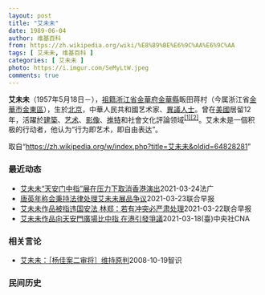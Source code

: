```yaml
---
layout: post
title: "艾未未"
date: 1989-06-04
author: 维基百科
from: https://zh.wikipedia.org/wiki/%E8%89%BE%E6%9C%AA%E6%9C%AA
tags: [ 艾未未, 维基百科 ]
categories: [ 艾未未 ]
photo: https://i.imgur.com/SeMyLtW.jpeg
comments: true
---
```

<div class="mw-parser-output">

<p><b>艾未未</b>（1957年5月18日<span class="useeditintro" title="Template:BLP editintro">－</span>），<a href="/wiki/%E7%A5%96%E7%B1%8D" title="祖籍">祖籍</a><a href="/wiki/%E6%B5%99%E6%B1%9F%E7%9C%81" title="浙江省">浙江省</a><a href="/wiki/%E9%87%91%E8%8F%AF%E5%BA%9C" class="mw-redirect" title="金華府">金華府</a><a href="/wiki/%E9%87%91%E8%8F%AF%E7%B8%A3" title="金華縣">金華縣</a>畈田蒋村（今属浙江省<a href="/wiki/%E9%87%91%E8%8F%AF%E5%B8%82" class="mw-redirect" title="金華市">金華市</a><a href="/wiki/%E9%87%91%E6%9D%B1%E5%8D%80" class="mw-redirect" title="金東區">金東區</a>），生於<a href="/wiki/%E5%8C%97%E4%BA%AC" class="mw-redirect" title="北京">北京</a>，中華人民共和國艺术家、<a href="/wiki/%E4%B8%AD%E8%8F%AF%E4%BA%BA%E6%B0%91%E5%85%B1%E5%92%8C%E5%9C%8B%E6%8C%81%E4%B8%8D%E5%90%8C%E6%94%BF%E8%A6%8B%E8%80%85%E5%88%97%E8%A1%A8" class="mw-redirect" title="中華人民共和國持不同政見者列表">異議人士</a>。曾在<a href="/wiki/%E7%BE%8E%E5%9C%8B" class="mw-redirect" title="美國">美國</a>居留12年，活躍於<a href="/wiki/%E5%BB%BA%E7%AF%89" class="mw-redirect" title="建築">建築</a>、<a href="/wiki/%E8%89%BA%E6%9C%AF" title="艺术">艺术</a>、<a href="/wiki/%E5%BD%B1%E5%83%8F" class="mw-redirect" title="影像">影像</a>、<a href="/wiki/%E6%8E%A8%E7%89%B9" class="mw-redirect" title="推特">推特</a>和社會文化評論领域<sup id="cite_ref-1" class="reference"><a href="#cite_note-1">[1]</a></sup><sup id="cite_ref-2" class="reference"><a href="#cite_note-2">[2]</a></sup>。艾未未是一個积极的行动者，他认为“行为即艺术，即自由表达”。
</p>
</div><noscript><img src="//zh.wikipedia.org/wiki/Special:CentralAutoLogin/start?type=1x1" alt="" title="" width="1" height="1" style="border: none; position: absolute;"></noscript>
<div class="printfooter">取自“<a dir="ltr" href="https://zh.wikipedia.org/w/index.php?title=艾未未&amp;oldid=64828281">https://zh.wikipedia.org/w/index.php?title=艾未未&amp;oldid=64828281</a>”</div><div id="recent-news"><h3>最近动态</h3><ul><li><a href="https://nodebe4.github.io/waimei/2021-03-24/%E8%89%BE%E6%9C%AA%E6%9C%AA-%E5%A4%A9%E5%AE%89%E9%97%A8%E4%B8%AD%E6%8C%87-%E5%B1%95%E5%9C%A8%E5%8E%8B%E5%8A%9B%E4%B8%8B%E5%8F%96%E6%B6%88%E9%A6%99%E6%B8%AF%E6%BC%94%E5%87%BA" title="艾未未“天安门中指”展在压力下取消香港演出—— 24/03/2021 - 08:40 因政治压力下，港人无缘见识流亡海外艺术家艾未未的作品“竖中指”。 西九文化区M+博物馆藏连日被中联办喉舌疯狂...">艾未未“天安门中指”展在压力下取消香港演出</a><time>2021-03-24</time><a class="tag">法广</a></li>
<li><a href="https://nodebe4.github.io/waimei/2021-03-23/%E5%94%90%E8%8B%B1%E5%B9%B4%E7%A7%B0%E4%BC%9A%E7%A7%89%E6%8C%81%E6%B3%95%E5%BE%8B%E5%A4%84%E7%90%86%E8%89%BE%E6%9C%AA%E6%9C%AA%E5%B1%95%E5%93%81%E4%BA%89%E8%AE%AE" title="唐英年称会秉持法律处理艾未未展品争议—— 就香港西九文化区M+博物馆中一幅艾未未的作品被指违反《香港国安法》，西九文化区管理局董事会主席唐英年今天发声明，称管理局必定会秉持法律，遵守《基本法》、...">唐英年称会秉持法律处理艾未未展品争议</a><time>2021-03-23</time><a class="tag">联合早报</a></li>
<li><a href="https://nodebe4.github.io/waimei/2021-03-22/%E8%89%BE%E6%9C%AA%E6%9C%AA%E4%BD%9C%E5%93%81%E8%A2%AB%E6%8C%87%E8%BF%9D%E5%9B%BD%E5%AE%89%E6%B3%95-%E6%9E%97%E9%83%91-%E8%8B%A5%E6%9C%89%E5%86%B2%E7%AA%81%E5%BF%85%E4%B8%A5%E8%82%83%E5%A4%84%E7%90%86" title="艾未未作品被指违国安法 林郑：若有冲突必严肃处理—— 香港M+博物馆所藏的中国艺术家艾未未的一幅作品被质疑违反“香港国安法”。香港行政长官林郑月娥今天说，香港是依法办事地方，若文化工作与国安法有...">艾未未作品被指违国安法   林郑：若有冲突必严肃处理</a><time>2021-03-22</time><a class="tag">联合早报</a></li>
<li><a href="https://nodebe4.github.io/waimei/2021-03-18/%E8%89%BE%E6%9C%AA%E6%9C%AA%E4%BD%9C%E5%93%81%E5%90%91%E5%A4%A9%E5%AE%89%E9%96%80%E5%BB%A3%E5%A0%B4%E6%AF%94%E4%B8%AD%E6%8C%87-%E5%9C%A8%E6%B8%AF%E5%BC%95%E7%99%BC%E7%88%AD%E8%AD%B0" title="艾未未作品向天安門廣場比中指 在港引發爭議—— （中央社記者張謙香港18日電）中國異議藝術家艾未未一件被香港西九文化區收藏的作品近日引發爭議，在這件作品中，有人對著北京天安門廣場豎起中指，被親政...">艾未未作品向天安門廣場比中指 在港引發爭議</a><time>2021-03-18</time><a class="tag">(臺)中央社CNA</a></li>
</ul></div><div id="open-opinion"><h3>相关言论</h3><ul><li><a href="https://nodebe4.github.io/opinion/2008-10-19/%E8%89%BE%E6%9C%AA%E6%9C%AA-%E6%9D%A8%E4%BD%B3%E6%A1%88%E4%BA%8C%E5%AE%A1%E5%B0%86-%E7%BB%B4%E6%8C%81%E5%8E%9F%E5%88%A4/" title="艾未未">艾未未：［杨佳案二审将］维持原判</a><time>2008-10-19</time><a class="tag">智识</a></li>
</ul></div><div id="mjls-record"><h3>民间历史</h3><ul></ul></div>